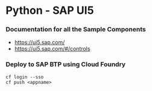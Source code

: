 # Python - SAP UI5

### Documentation for all the Sample Components

* https://ui5.sap.com/
* https://ui5.sap.com/#/controls


### Deploy to SAP BTP using Cloud Foundry

```
cf login --sso
cf push <appname>
```

